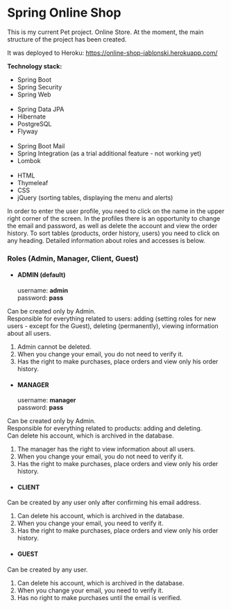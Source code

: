 # Spring Online Shop

This is my current Pet project. Online Store.
At the moment, the main structure of the project has been created.

It was deployed to Heroku: https://online-shop-iablonski.herokuapp.com/

**Technology stack:**

- Spring Boot
- Spring Security
- Spring Web
  <br><br>
- Spring Data JPA
- Hibernate
- PostgreSQL
- Flyway
  <br><br>
- Spring Boot Mail
- Spring Integration (as a trial additional feature - not working yet)
- Lombok
  <br><br>
- HTML
- Thymeleaf
- CSS
- jQuery (sorting tables, displaying the menu and alerts)

In order to enter the user profile, you need to click on the name in the upper right corner of the screen. 
In the profiles there is an opportunity to change the email and password, 
as well as delete the account and view the order history. 
To sort tables (products, order history, users) you need to click on any heading.
Detailed information about roles and accesses is below.

### Roles (Admin, Manager, Client, Guest)

- #### **ADMIN** (default)
  username: **admin**<br>
  password: **pass**

Can be created only by Admin.<br>
Responsible for everything related to users: adding (setting roles for new users - except for the Guest),
deleting (permanently), viewing information about all users.

1. Admin cannot be deleted.
2. When you change your email, you do not need to verify it.
3. Has the right to make purchases, place orders and view only his order history.

- #### **MANAGER**
  username: **manager**<br>
  password: **pass**

Can be created only by Admin.<br>
Responsible for everything related to products: adding and deleting.<br>
Can delete his account, which is archived in the database.

1. The manager has the right to view information about all users.
2. When you change your email, you do not need to verify it.
3. Has the right to make purchases, place orders and view only his order history. 

- #### **CLIENT**

Can be created by any user only after confirming his email address.

1. Can delete his account, which is archived in the database.
2. When you change your email, you need to verify it.
3. Has the right to make purchases, place orders and view only his order history. 

- #### **GUEST**

Can be created by any user.

1. Can delete his account, which is archived in the database.
2. When you change your email, you need to verify it.
3. Has no right to make purchases until the email is verified.